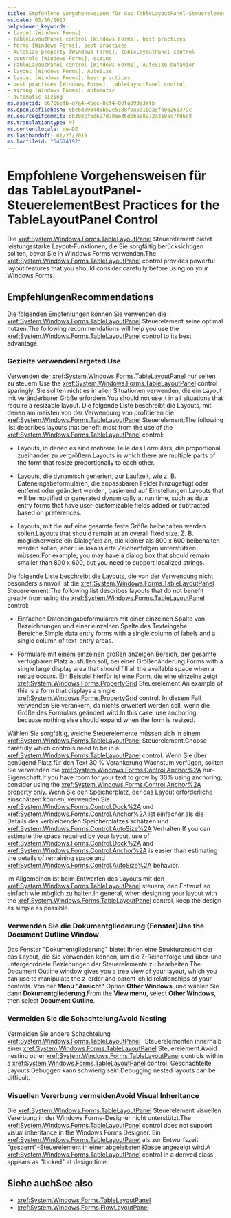 ```yaml
---
title: Empfohlene Vorgehensweisen für das TableLayoutPanel-Steuerelement
ms.date: 03/30/2017
helpviewer_keywords:
- layout [Windows Forms]
- TableLayoutPanel control [Windows Forms], best practices
- forms [Windows Forms], best practices
- AutoSize property [Windows Forms], tableLayoutPanel control
- controls [Windows Forms], sizing
- TableLayoutPanel control [Windows Forms], AutoSize behavior
- layout [Windows Forms], AutoSize
- layout [Windows Forms], best practices
- best practices [Windows Forms], tableLayoutPanel control
- sizing [Windows Forms], automatic
- automatic sizing
ms.assetid: b6706efb-d7a4-45ec-8cf4-08fa993e3afb
ms.openlocfilehash: 6be6d0904d5b52e5188f0a5a16aaefa08265379c
ms.sourcegitcommit: 6b308cf6d627d78ee36dbbae8972a310ac7fd6c8
ms.translationtype: MT
ms.contentlocale: de-DE
ms.lasthandoff: 01/23/2019
ms.locfileid: "54674192"
---
```

# <a name="best-practices-for-the-tablelayoutpanel-control"></a><span data-ttu-id="7fec5-102">Empfohlene Vorgehensweisen für das TableLayoutPanel-Steuerelement</span><span class="sxs-lookup"><span data-stu-id="7fec5-102">Best Practices for the TableLayoutPanel Control</span></span>
<span data-ttu-id="7fec5-103">Die <xref:System.Windows.Forms.TableLayoutPanel> Steuerelement bietet leistungsstarke Layout-Funktionen, die Sie sorgfältig berücksichtigen sollten, bevor Sie in Windows Forms verwenden.</span><span class="sxs-lookup"><span data-stu-id="7fec5-103">The <xref:System.Windows.Forms.TableLayoutPanel> control provides powerful layout features that you should consider carefully before using on your Windows Forms.</span></span>  
  
## <a name="recommendations"></a><span data-ttu-id="7fec5-104">Empfehlungen</span><span class="sxs-lookup"><span data-stu-id="7fec5-104">Recommendations</span></span>  
 <span data-ttu-id="7fec5-105">Die folgenden Empfehlungen können Sie verwenden die <xref:System.Windows.Forms.TableLayoutPanel> Steuerelement seine optimal nutzen.</span><span class="sxs-lookup"><span data-stu-id="7fec5-105">The following recommendations will help you use the <xref:System.Windows.Forms.TableLayoutPanel> control to its best advantage.</span></span>  
  
### <a name="targeted-use"></a><span data-ttu-id="7fec5-106">Gezielte verwenden</span><span class="sxs-lookup"><span data-stu-id="7fec5-106">Targeted Use</span></span>  
 <span data-ttu-id="7fec5-107">Verwenden der <xref:System.Windows.Forms.TableLayoutPanel> nur selten zu steuern.</span><span class="sxs-lookup"><span data-stu-id="7fec5-107">Use the <xref:System.Windows.Forms.TableLayoutPanel> control sparingly.</span></span> <span data-ttu-id="7fec5-108">Sie sollten nicht es in allen Situationen verwenden, die ein Layout mit veränderbarer Größe erfordern.</span><span class="sxs-lookup"><span data-stu-id="7fec5-108">You should not use it in all situations that require a resizable layout.</span></span> <span data-ttu-id="7fec5-109">Die folgende Liste beschreibt die Layouts, mit denen am meisten von der Verwendung von profitieren die <xref:System.Windows.Forms.TableLayoutPanel> Steuerelement:</span><span class="sxs-lookup"><span data-stu-id="7fec5-109">The following list describes layouts that benefit most from the use of the <xref:System.Windows.Forms.TableLayoutPanel> control:</span></span>  
  
-   <span data-ttu-id="7fec5-110">Layouts, in denen es sind mehrere Teile des Formulars, die proportional zueinander zu vergrößern.</span><span class="sxs-lookup"><span data-stu-id="7fec5-110">Layouts in which there are multiple parts of the form that resize proportionally to each other.</span></span>  
  
-   <span data-ttu-id="7fec5-111">Layouts, die dynamisch generiert, zur Laufzeit, wie z. B. Dateneingabeformularen, die anpassbaren Felder hinzugefügt oder entfernt oder geändert werden, basierend auf Einstellungen.</span><span class="sxs-lookup"><span data-stu-id="7fec5-111">Layouts that will be modified or generated dynamically at run time, such as data entry forms that have user-customizable fields added or subtracted based on preferences.</span></span>  
  
-   <span data-ttu-id="7fec5-112">Layouts, mit die auf eine gesamte feste Größe beibehalten werden sollen.</span><span class="sxs-lookup"><span data-stu-id="7fec5-112">Layouts that should remain at an overall fixed size.</span></span> <span data-ttu-id="7fec5-113">Z. B. möglicherweise ein Dialogfeld an, die kleiner als 800 x 600 beibehalten werden sollen, aber Sie lokalisierte Zeichenfolgen unterstützen müssen.</span><span class="sxs-lookup"><span data-stu-id="7fec5-113">For example, you may have a dialog box that should remain smaller than 800 x 600, but you need to support localized strings.</span></span>  
  
 <span data-ttu-id="7fec5-114">Die folgende Liste beschreibt die Layouts, die von der Verwendung nicht besonders sinnvoll ist die <xref:System.Windows.Forms.TableLayoutPanel> Steuerelement:</span><span class="sxs-lookup"><span data-stu-id="7fec5-114">The following list describes layouts that do not benefit greatly from using the <xref:System.Windows.Forms.TableLayoutPanel> control:</span></span>  
  
-   <span data-ttu-id="7fec5-115">Einfachen Dateneingabeformularen mit einer einzelnen Spalte von Bezeichnungen und einer einzelnen Spalte des Texteingabe Bereiche.</span><span class="sxs-lookup"><span data-stu-id="7fec5-115">Simple data entry forms with a single column of labels and a single column of text-entry areas.</span></span>  
  
-   <span data-ttu-id="7fec5-116">Formulare mit einem einzelnen großen anzeigen Bereich, der gesamte verfügbaren Platz ausfüllen soll, bei einer Größenänderung.</span><span class="sxs-lookup"><span data-stu-id="7fec5-116">Forms with a single large display area that should fill all the available space when a resize occurs.</span></span> <span data-ttu-id="7fec5-117">Ein Beispiel hierfür ist eine Form, die eine einzelne zeigt <xref:System.Windows.Forms.PropertyGrid> Steuerelement.</span><span class="sxs-lookup"><span data-stu-id="7fec5-117">An example of this is a form that displays a single <xref:System.Windows.Forms.PropertyGrid> control.</span></span> <span data-ttu-id="7fec5-118">In diesem Fall verwenden Sie verankern, da nichts erweitert werden soll, wenn die Größe des Formulars geändert wird.</span><span class="sxs-lookup"><span data-stu-id="7fec5-118">In this case, use anchoring, because nothing else should expand when the form is resized.</span></span>  
  
 <span data-ttu-id="7fec5-119">Wählen Sie sorgfältig, welche Steuerelemente müssen sich in einem <xref:System.Windows.Forms.TableLayoutPanel> Steuerelement.</span><span class="sxs-lookup"><span data-stu-id="7fec5-119">Choose carefully which controls need to be in a <xref:System.Windows.Forms.TableLayoutPanel> control.</span></span> <span data-ttu-id="7fec5-120">Wenn Sie über genügend Platz für den Text 30 % Verankerung Wachstum verfügen, sollten Sie verwenden die <xref:System.Windows.Forms.Control.Anchor%2A> nur-Eigenschaft.</span><span class="sxs-lookup"><span data-stu-id="7fec5-120">If you have room for your text to grow by 30% using anchoring, consider using the <xref:System.Windows.Forms.Control.Anchor%2A> property only.</span></span> <span data-ttu-id="7fec5-121">Wenn Sie den Speicherplatz, der das Layout erforderliche einschätzen können, verwenden Sie <xref:System.Windows.Forms.Control.Dock%2A> und <xref:System.Windows.Forms.Control.Anchor%2A> ist einfacher als die Details des verbleibenden Speicherplatzes schätzen und <xref:System.Windows.Forms.Control.AutoSize%2A> Verhalten.</span><span class="sxs-lookup"><span data-stu-id="7fec5-121">If you can estimate the space required by your layout, use of <xref:System.Windows.Forms.Control.Dock%2A> and <xref:System.Windows.Forms.Control.Anchor%2A> is easier than estimating the details of remaining space and <xref:System.Windows.Forms.Control.AutoSize%2A> behavior.</span></span>  
  
 <span data-ttu-id="7fec5-122">Im Allgemeinen ist beim Entwerfen des Layouts mit den <xref:System.Windows.Forms.TableLayoutPanel> steuern, den Entwurf so einfach wie möglich zu halten.</span><span class="sxs-lookup"><span data-stu-id="7fec5-122">In general, when designing your layout with the <xref:System.Windows.Forms.TableLayoutPanel> control, keep the design as simple as possible.</span></span>  
  
### <a name="use-the-document-outline-window"></a><span data-ttu-id="7fec5-123">Verwenden Sie die Dokumentgliederung (Fenster)</span><span class="sxs-lookup"><span data-stu-id="7fec5-123">Use the Document Outline Window</span></span>  
 <span data-ttu-id="7fec5-124">Das Fenster "Dokumentgliederung" bietet Ihnen eine Strukturansicht der das Layout, die Sie verwenden können, um die Z-Reihenfolge und über-und untergeordnete Beziehungen der Steuerelemente zu bearbeiten.</span><span class="sxs-lookup"><span data-stu-id="7fec5-124">The Document Outline window gives you a tree view of your layout, which you can use to manipulate the z-order and parent-child relationships of your controls.</span></span> <span data-ttu-id="7fec5-125">Von der **Menü "Ansicht"** Option **Other Windows**, und wählen Sie dann **Dokumentgliederung**.</span><span class="sxs-lookup"><span data-stu-id="7fec5-125">From the **View menu**, select **Other Windows**, then select **Document Outline**.</span></span>  
  
### <a name="avoid-nesting"></a><span data-ttu-id="7fec5-126">Vermeiden Sie die Schachtelung</span><span class="sxs-lookup"><span data-stu-id="7fec5-126">Avoid Nesting</span></span>  
 <span data-ttu-id="7fec5-127">Vermeiden Sie andere Schachtelung <xref:System.Windows.Forms.TableLayoutPanel> -Steuerelementen innerhalb einer <xref:System.Windows.Forms.TableLayoutPanel> Steuerelement.</span><span class="sxs-lookup"><span data-stu-id="7fec5-127">Avoid nesting other <xref:System.Windows.Forms.TableLayoutPanel> controls within a <xref:System.Windows.Forms.TableLayoutPanel> control.</span></span> <span data-ttu-id="7fec5-128">Geschachtelte Layouts Debuggen kann schwierig sein.</span><span class="sxs-lookup"><span data-stu-id="7fec5-128">Debugging nested layouts can be difficult.</span></span>  
  
### <a name="avoid-visual-inheritance"></a><span data-ttu-id="7fec5-129">Visuellen Vererbung vermeiden</span><span class="sxs-lookup"><span data-stu-id="7fec5-129">Avoid Visual Inheritance</span></span>  
 <span data-ttu-id="7fec5-130">Die <xref:System.Windows.Forms.TableLayoutPanel> Steuerelement visuellen Vererbung in der Windows Forms-Designer nicht unterstützt.</span><span class="sxs-lookup"><span data-stu-id="7fec5-130">The <xref:System.Windows.Forms.TableLayoutPanel> control does not support visual inheritance in the Windows Forms Designer.</span></span> <span data-ttu-id="7fec5-131">Ein <xref:System.Windows.Forms.TableLayoutPanel> als zur Entwurfszeit "gesperrt"-Steuerelement in einer abgeleiteten Klasse angezeigt wird.</span><span class="sxs-lookup"><span data-stu-id="7fec5-131">A <xref:System.Windows.Forms.TableLayoutPanel> control in a derived class appears as "locked" at design time.</span></span>  
  
## <a name="see-also"></a><span data-ttu-id="7fec5-132">Siehe auch</span><span class="sxs-lookup"><span data-stu-id="7fec5-132">See also</span></span>
- <xref:System.Windows.Forms.TableLayoutPanel>
- <xref:System.Windows.Forms.FlowLayoutPanel>
